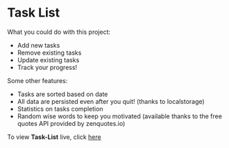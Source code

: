 # Task List

What you could do with this project:

-   Add new tasks
-   Remove existing tasks
-   Update existing tasks
-   Track your progress!

Some other features:

-   Tasks are sorted based on date
-   All data are persisted even after you quit! (thanks to localstorage)
-   Statistics on tasks completion
-   Random wise words to keep you motivated (available thanks to the free quotes API provided by zenquotes.io)

To view **Task-List** live, click [here](https://stankur.github.io/Task-List/)
